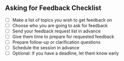## Asking for Feedback Checklist

* [ ] Make a list of topics you wish to get feedback on
* [ ] Choose who you are going to ask for feedback
* [ ] Send your feedback request list in advance 
* [ ] Give them time to prepare for requested feedback
* [ ] Prepare follow-up or clarification questions
* [ ] Schedule the session in advance
* [ ] Optional: if you have a deadline, let them know early
